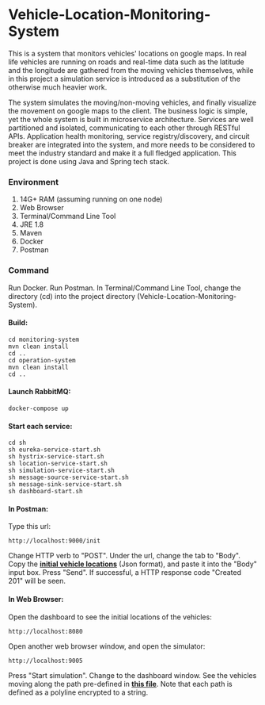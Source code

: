 # Vehicle-Location-Monitoring-System
This is a system that monitors vehicles' locations on google maps. In real life vehicles are running on roads and real-time data such as the latitude and the longitude are gathered from the moving vehicles themselves, while in this project a simulation service is introduced as a substitution of the otherwise much heavier work.

The system simulates the moving/non-moving vehicles, and finally visualize the movement on google maps to the client. The business logic is simple, yet the whole system is built in microservice architecture. Services are well partitioned and isolated, communicating to each other through RESTful APIs. Application health monitoring, service registry/discovery, and circuit breaker are integrated into the system, and more needs to be considered to meet the industry standard and make it a full fledged application. This project is done using Java and Spring tech stack.
### Environment
1. 14G+ RAM (assuming running on one node)
2. Web Browser
3. Terminal/Command Line Tool
4. JRE 1.8
5. Maven
6. Docker
7. Postman
### Command
Run Docker. Run Postman. In Terminal/Command Line Tool, change the directory (cd) into the project directory (Vehicle-Location-Monitoring-System).
#### Build:

    cd monitoring-system
    mvn clean install
    cd ..
    cd operation-system
    mvn clean install
    cd ..

#### Launch RabbitMQ:

    docker-compose up
    
#### Start each service:

    cd sh
    sh eureka-service-start.sh
    sh hystrix-service-start.sh
    sh location-service-start.sh
    sh simulation-service-start.sh
    sh message-source-service-start.sh
    sh message-sink-service-start.sh
    sh dashboard-start.sh
    
#### In Postman:
Type this url:

    http://localhost:9000/init
    
Change HTTP verb to "POST". Under the url, change the tab to "Body". Copy the [**initial vehicle locations**](../master/location-service/location.json) (Json format), and paste it into the "Body" input box. Press "Send". If successful, a HTTP response code "Created 201" will be seen.
#### In Web Browser:
Open the dashboard to see the initial locations of the vehicles:

    http://localhost:8080
    
Open another web browser window, and open the simulator:

    http://localhost:9005
    
Press "Start simulation". Change to the dashboard window. See the vehicles moving along the path pre-defined in [**this file**](../master/simulation-service/src/main/resources/fixture.json). Note that each path is defined as a polyline encrypted to a string.
